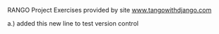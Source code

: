 RANGO Project
Exercises provided by site www.tangowithdjango.com

a.) added this  new line to test version control

